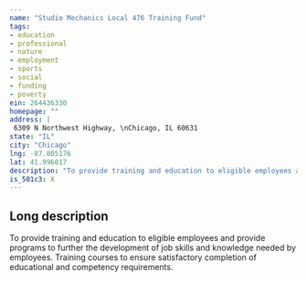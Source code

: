 ```yaml
---
name: "Studio Mechanics Local 476 Training Fund"
tags:
- education
- professional
- nature
- employment
- sports
- social
- funding
- poverty
ein: 264436330
homepage: ""
address: |
 6309 N Northwest Highway, \nChicago, IL 60631
state: "IL"
city: "Chicago"
lng: -87.805176
lat: 41.996017
description: "To provide training and education to eligible employees and provide programs to further the development of job skills and knowledge needed by employees. "
is_501c3: X
---
```


## Long description

To provide training and education to eligible employees and provide programs to further the development of job skills and knowledge needed by employees. Training courses to ensure satisfactory completion of educational and competency requirements. 
